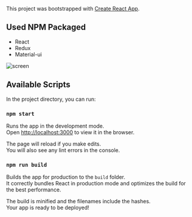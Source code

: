 This project was bootstrapped with [Create React App](https://github.com/facebookincubator/create-react-app).

## Used NPM Packaged

- React
- Redux
- Material-ui

![screen](https://github.com/sphingu/calc/raw/master/public/screen.png)

## Available Scripts

In the project directory, you can run:

### `npm start`

Runs the app in the development mode.<br>
Open [http://localhost:3000](http://localhost:3000) to view it in the browser.

The page will reload if you make edits.<br>
You will also see any lint errors in the console.

### `npm run build`

Builds the app for production to the `build` folder.<br>
It correctly bundles React in production mode and optimizes the build for the best performance.

The build is minified and the filenames include the hashes.<br>
Your app is ready to be deployed!

